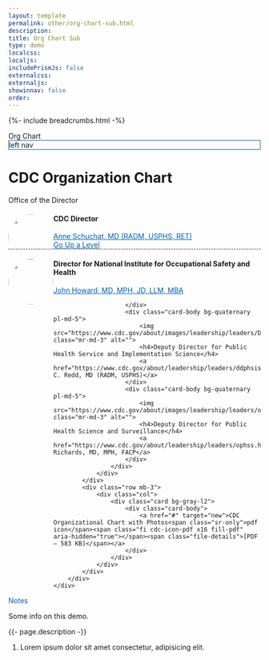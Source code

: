 ```yaml
---
layout: template
permalink: other/org-chart-sub.html
description: 
title: Org Chart Sub
type: demo
localcss: 
localjs:
includePrismJs: false
externalcss: 
externaljs:  
showinnav: false
order: 
---
```


{%- include breadcrumbs.html -%}

<style>

@media (min-width: 576px) { 
	.org-chart img {
		
	}	
}

/* Medium devices (tablets, 768px and up) */
@media (min-width: 768px) { 
	.org-chart img {
		width: 110px;
		height: 110px;
		border-radius: 50% !important;
		margin-right: 10px;
		float: left;
	}
	.org-chart .pl-5 {
		padding-left:3rem!important;
	}	
}

/* Large devices (desktops, 992px and up) */
@media (min-width: 992px) { 
	
 }

/* Extra large devices (large desktops, 1200px and up) */
@media (min-width: 1200px) {  }
	/* https://codepen.io/peterbenoit/pen/LYYjGYY */

.org-chart .pl-5 {
	padding-left:1rem!important;
}
.org-chart img {
	border-radius: 50% !important;
	width: 90px;
	height: 90px;
	margin-left: auto;
	margin-right: auto;
	display: block;
}





.org-chart.bg-primary {
  color: #000 !important;
}
.org-chart .card-body {
  position: relative;
}
.org-chart .card-body.bg-tertiary {
  border-bottom: 1px dashed;
}
.org-chart p {
  margin-bottom: 2px;
}
.org-chart h4 {
  font-weight: bold;
}
.org-chart a:not(.btn) {
  color: #005eaa !important;
  display: block;
}
.org-chart a:not(.btn) + a span {
  margin-left: 10px;
  font-size: 30px;
}
.org-chart .cdc-icon-arrow-alt-circle-down-solid {
  font-size: 30px;
}
.org-chart .cdc-icon-chevron-circle-right {
  font-size: 24px;
}

.org-chart .badge {
  position: absolute;
  left: 100px;
  top: 90px;
  padding: 8px 10px;
  border: 1px solid #c0c0c0;
}
.org-chart ul {
  list-style-type: none;
  padding-left: 0 !important;
}
.org-chart ul li {
  overflow: hidden;
}
.org-chart ul li ul {
  padding-left: 55px !important;
}

</style>

<div class="container">
	<span class="h3 d-block">Org Chart</span>
	<div class="row org-chart">
		<div class="col-md-3 vh100 d-none d-md-block" style="border: 1px solid #005eaa">left nav</div>
		<div class="col-md-9">
			<h1 id="content">CDC Organization Chart</h1>
			<div class="row">
				<div class="col">
					<div class="card">
						<div class="card-header h4 bg-primary">
							Office of the Director
						</div>
						<div class="card-body bg-tertiary">
							<img src="https://www.cdc.gov/about/images/leadership/leaders/pdd.jpg" class="ml-0 mr-3 float-left" alt="">
							<h4>CDC Director</h4>
							<a href="https://www.cdc.gov/about/leadership/director.htm">Anne Schuchat, MD (RADM, USPHS, RET)</a>
							<a href="org-chart.html" class="d-inline-block"><span class="cdc-icon-arrow-alt-circle-left-solid"></span></a> <a class="d-inline-block" href="org-chart.html">Go Up a Level</a>	
						</div>
						<div class="card-body bg-quaternary pl-md-5">
							<img src="https://www.cdc.gov/about/images/leadership/leaders/niosh.jpg" class="mr-md-3" alt="">
							<h4>Director for National Institute for Occupational Safety and Health</h4>
							<a href="https://www.cdc.gov/about/leadership/leaders/noish.html">John Howard, MD, MPH, JD, LLM, MBA</a>
												
						</div>
						<div class="card-body bg-quaternary pl-md-5">
							<img src="https://www.cdc.gov/about/images/leadership/leaders/DDPHSIS.jpg" class="mr-md-3" alt="">
							<h4>Deputy Director for Public Health Service and Implementation Science</h4>
							<a href="https://www.cdc.gov/about/leadership/leaders/ddphsis.html">Stephen C. Redd, MD (RADM, USPHS)</a>
						</div>
						<div class="card-body bg-quaternary pl-md-5">
							<img src="https://www.cdc.gov/about/images/leadership/leaders/ophss.jpg" class="mr-md-3" alt="">
							<h4>Deputy Director for Public Health Science and Surveillance</h4>
							<a href="https://www.cdc.gov/about/leadership/leaders/ophss.html">Chesley Richards, MD, MPH, FACP</a>
						</div>
					</div>
				</div>
			</div>
			<div class="row mb-3">
				<div class="col">
					<div class="card bg-gray-l2">
						<div class="card-body">
							<a href="#" target="new">CDC Organizational Chart with Photos<span class="sr-only">pdf icon</span><span class="fi cdc-icon-pdf x16 fill-pdf" aria-hidden="true"></span><span class="file-details">[PDF – 583 KB]</span></a>
						</div>
					</div>
				</div>
			</div>
		</div>
	</div>
</div>

<script>
    window.addEventListener( 'DOMContentLoaded', function() {
        ( function( $ ) {
    
        } )( jQuery );
    } );
</script>


<div aria-multiselectable="true" class="accordion indicator-plus accordion-white mb-3" id="accordion-4" role="tabpanel">
	<div class="card">
		<div aria-expanded="false" class="card-header collapsed" data-target="#accordion-4-collapse-3" data-toggle="collapse" id="accordion-4-card-3" role="tab">
			<a class="card-title" data-controls="accordion-4-collapse-3">Notes</a>
		</div>
		<div aria-labelledby="accordion-4-card-3" class="collapse show" id="accordion-4-collapse-3" role="tabpanel">
			<div class="card-body">
				<p>Some info on this demo.</p>
				<p>{{- page.description -}}</p>
				<ol>
					<li>Lorem ipsum dolor sit amet consectetur, adipisicing elit.</li>
				</ol>
			</div>
		</div>
	</div>
</div>
